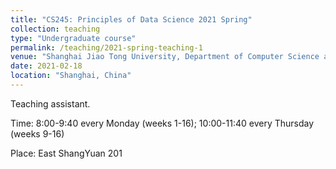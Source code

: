 ```yaml
---
title: "CS245: Principles of Data Science 2021 Spring"
collection: teaching
type: "Undergraduate course"
permalink: /teaching/2021-spring-teaching-1
venue: "Shanghai Jiao Tong University, Department of Computer Science and Engineering"
date: 2021-02-18
location: "Shanghai, China"
---
```



Teaching assistant. 


Time: 8:00-9:40 every Monday (weeks 1-16); 10:00-11:40 every Thursday (weeks 9-16)


Place: East ShangYuan 201
